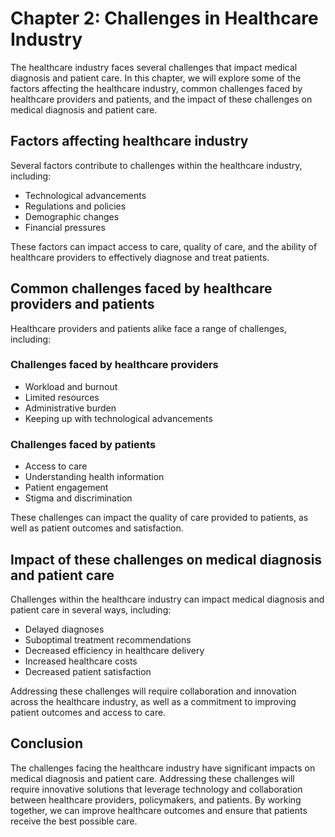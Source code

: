 Chapter 2: Challenges in Healthcare Industry
============================================

The healthcare industry faces several challenges that impact medical diagnosis and patient care. In this chapter, we will explore some of the factors affecting the healthcare industry, common challenges faced by healthcare providers and patients, and the impact of these challenges on medical diagnosis and patient care.

Factors affecting healthcare industry
-------------------------------------

Several factors contribute to challenges within the healthcare industry, including:

* Technological advancements
* Regulations and policies
* Demographic changes
* Financial pressures

These factors can impact access to care, quality of care, and the ability of healthcare providers to effectively diagnose and treat patients.

Common challenges faced by healthcare providers and patients
------------------------------------------------------------

Healthcare providers and patients alike face a range of challenges, including:

### Challenges faced by healthcare providers

* Workload and burnout
* Limited resources
* Administrative burden
* Keeping up with technological advancements

### Challenges faced by patients

* Access to care
* Understanding health information
* Patient engagement
* Stigma and discrimination

These challenges can impact the quality of care provided to patients, as well as patient outcomes and satisfaction.

Impact of these challenges on medical diagnosis and patient care
----------------------------------------------------------------

Challenges within the healthcare industry can impact medical diagnosis and patient care in several ways, including:

* Delayed diagnoses
* Suboptimal treatment recommendations
* Decreased efficiency in healthcare delivery
* Increased healthcare costs
* Decreased patient satisfaction

Addressing these challenges will require collaboration and innovation across the healthcare industry, as well as a commitment to improving patient outcomes and access to care.

Conclusion
----------

The challenges facing the healthcare industry have significant impacts on medical diagnosis and patient care. Addressing these challenges will require innovative solutions that leverage technology and collaboration between healthcare providers, policymakers, and patients. By working together, we can improve healthcare outcomes and ensure that patients receive the best possible care.
